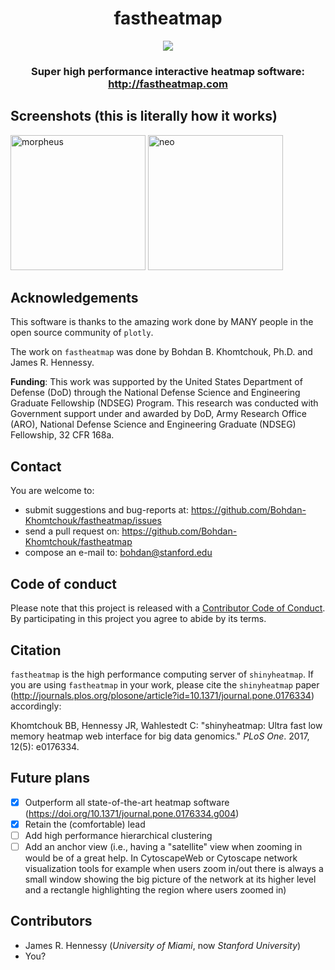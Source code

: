 <div align="center">

# fastheatmap

<img src="https://user-images.githubusercontent.com/9893806/29197364-d2bc7e14-7e08-11e7-9779-8861d0bb4431.png">

### Super high performance interactive heatmap software: http://fastheatmap.com


</div>


## Screenshots (this is literally how it works)

<img width="216" alt="morpheus" src="https://cloud.githubusercontent.com/assets/9893806/20548624/1a2f1a38-b0f3-11e6-843c-edc6e7a0d007.png">
<img width="216" alt="neo" src="https://cloud.githubusercontent.com/assets/9893806/20548629/1cd1f88c-b0f3-11e6-8e84-61dbacf40c90.png">

## Acknowledgements

This software is thanks to the amazing work done by MANY people in the open source community of `plotly`.

The work on `fastheatmap` was done by Bohdan B. Khomtchouk, Ph.D. and James R. Hennessy.


**Funding**: This work was supported by the United States Department of Defense (DoD) through the National Defense Science and Engineering Graduate Fellowship (NDSEG) Program. This research was conducted with Government support under and awarded by DoD, Army Research Office (ARO), National Defense Science and Engineering Graduate (NDSEG) Fellowship, 32 CFR 168a.  


## Contact

You are welcome to:

* submit suggestions and bug-reports at: <https://github.com/Bohdan-Khomtchouk/fastheatmap/issues>
* send a pull request on: <https://github.com/Bohdan-Khomtchouk/fastheatmap>
* compose an e-mail to: <bohdan@stanford.edu>


## Code of conduct

Please note that this project is released with a [Contributor Code of Conduct](CONDUCT.md). By participating in this project you agree to abide by its terms.


## Citation
`fastheatmap` is the high performance computing server of `shinyheatmap`.  If you are using `fastheatmap` in your work, please cite the `shinyheatmap` paper (http://journals.plos.org/plosone/article?id=10.1371/journal.pone.0176334) accordingly:

Khomtchouk BB, Hennessy JR, Wahlestedt C: "shinyheatmap: Ultra fast low memory heatmap web interface for big data genomics."  <i>PLoS One</i>.  2017, 12(5): e0176334.  

## Future plans

- [x] Outperform all state-of-the-art heatmap software (https://doi.org/10.1371/journal.pone.0176334.g004)
- [x] Retain the (comfortable) lead
- [ ] Add high performance hierarchical clustering
- [ ] Add an anchor view (i.e., having a "satellite" view when zooming in would be of a great help.  In CytoscapeWeb or Cytoscape network visualization tools for example when users zoom in/out there is always a small window showing the big picture of the network at its higher level and a rectangle highlighting the region where users zoomed in)

## Contributors
* James R. Hennessy (*University of Miami*, now *Stanford University*)
* You?
